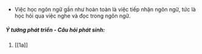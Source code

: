 - Việc học ngôn ngữ gần như hoàn toàn là việc tiếp nhận ngôn ngữ, tức là học hỏi qua việc nghe và đọc trong ngôn ngữ.
##### Ý tưởng phát triển - Câu hỏi phát sinh:
1. [[1a]]